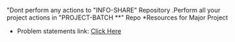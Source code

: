 "Dont perform any actions to "INFO-SHARE" Repository .Perform all your project actions in "PROJECT-BATCH **" Repo 
*Resources for Major Project
* Problem statements link: [Click Here](https://docs.google.com/spreadsheets/d/10HpgHHeFS9M9YDN02oBm1jBcBvqoIwvtOhmRu_jOxgk/edit?usp=sharing)
